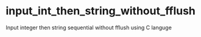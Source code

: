# input_int_then_string_without_fflush
Input integer then string sequential without fflush using C languge
